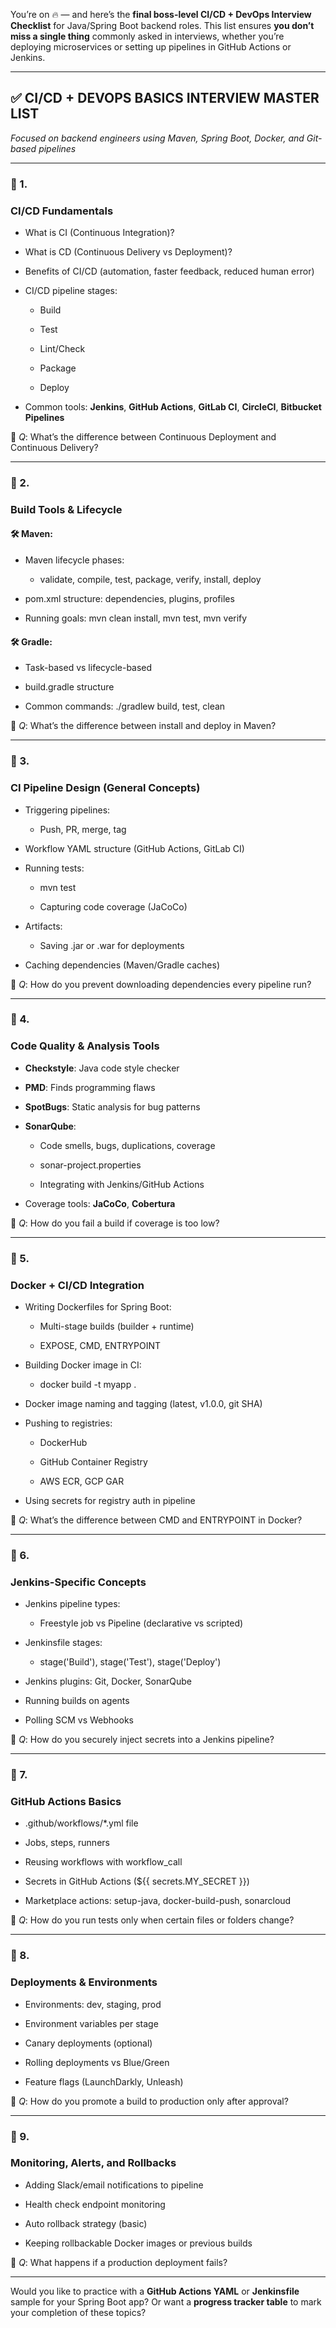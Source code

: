 
You’re on 🔥 — and here’s the **final boss-level CI/CD + DevOps Interview Checklist** for Java/Spring Boot backend roles. This list ensures **you don’t miss a single thing** commonly asked in interviews, whether you’re deploying microservices or setting up pipelines in GitHub Actions or Jenkins.

---

## **✅ CI/CD + DEVOPS BASICS INTERVIEW MASTER LIST**

  

_Focused on backend engineers using Maven, Spring Boot, Docker, and Git-based pipelines_

---

### **🔹 1.** 

### **CI/CD Fundamentals**

- What is CI (Continuous Integration)?
    
- What is CD (Continuous Delivery vs Deployment)?
    
- Benefits of CI/CD (automation, faster feedback, reduced human error)
    
- CI/CD pipeline stages:
    
    - Build
        
    - Test
        
    - Lint/Check
        
    - Package
        
    - Deploy
        
    
- Common tools: **Jenkins**, **GitHub Actions**, **GitLab CI**, **CircleCI**, **Bitbucket Pipelines**
    

  

🧠 _Q_: What’s the difference between Continuous Deployment and Continuous Delivery?

---

### **🔹 2.** 

### **Build Tools & Lifecycle**

  

#### **🛠 Maven:**

- Maven lifecycle phases:
    
    - validate, compile, test, package, verify, install, deploy
        
    
- pom.xml structure: dependencies, plugins, profiles
    
- Running goals: mvn clean install, mvn test, mvn verify
    

  

#### **🛠 Gradle:**

- Task-based vs lifecycle-based
    
- build.gradle structure
    
- Common commands: ./gradlew build, test, clean
    

  

🧠 _Q_: What’s the difference between install and deploy in Maven?

---

### **🔹 3.** 

### **CI Pipeline Design (General Concepts)**

- Triggering pipelines:
    
    - Push, PR, merge, tag
        
    
- Workflow YAML structure (GitHub Actions, GitLab CI)
    
- Running tests:
    
    - mvn test
        
    - Capturing code coverage (JaCoCo)
        
    
- Artifacts:
    
    - Saving .jar or .war for deployments
        
    
- Caching dependencies (Maven/Gradle caches)
    

  

🧠 _Q_: How do you prevent downloading dependencies every pipeline run?

---

### **🔹 4.** 

### **Code Quality & Analysis Tools**

- **Checkstyle**: Java code style checker
    
- **PMD**: Finds programming flaws
    
- **SpotBugs**: Static analysis for bug patterns
    
- **SonarQube**:
    
    - Code smells, bugs, duplications, coverage
        
    - sonar-project.properties
        
    - Integrating with Jenkins/GitHub Actions
        
    
- Coverage tools: **JaCoCo**, **Cobertura**
    

  

🧠 _Q_: How do you fail a build if coverage is too low?

---

### **🔹 5.** 

### **Docker + CI/CD Integration**

- Writing Dockerfiles for Spring Boot:
    
    - Multi-stage builds (builder + runtime)
        
    - EXPOSE, CMD, ENTRYPOINT
        
    
- Building Docker image in CI:
    
    - docker build -t myapp .
        
    
- Docker image naming and tagging (latest, v1.0.0, git SHA)
    
- Pushing to registries:
    
    - DockerHub
        
    - GitHub Container Registry
        
    - AWS ECR, GCP GAR
        
    
- Using secrets for registry auth in pipeline
    

  

🧠 _Q_: What’s the difference between CMD and ENTRYPOINT in Docker?

---

### **🔹 6.** 

### **Jenkins-Specific Concepts**

- Jenkins pipeline types:
    
    - Freestyle job vs Pipeline (declarative vs scripted)
        
    
- Jenkinsfile stages:
    
    - stage('Build'), stage('Test'), stage('Deploy')
        
    
- Jenkins plugins: Git, Docker, SonarQube
    
- Running builds on agents
    
- Polling SCM vs Webhooks
    

  

🧠 _Q_: How do you securely inject secrets into a Jenkins pipeline?

---

### **🔹 7.** 

### **GitHub Actions Basics**

- .github/workflows/*.yml file
    
- Jobs, steps, runners
    
- Reusing workflows with workflow_call
    
- Secrets in GitHub Actions (${{ secrets.MY_SECRET }})
    
- Marketplace actions: setup-java, docker-build-push, sonarcloud
    

  

🧠 _Q_: How do you run tests only when certain files or folders change?

---

### **🔹 8.** 

### **Deployments & Environments**

- Environments: dev, staging, prod
    
- Environment variables per stage
    
- Canary deployments (optional)
    
- Rolling deployments vs Blue/Green
    
- Feature flags (LaunchDarkly, Unleash)
    

  

🧠 _Q_: How do you promote a build to production only after approval?

---

### **🔹 9.** 

### **Monitoring, Alerts, and Rollbacks**

- Adding Slack/email notifications to pipeline
    
- Health check endpoint monitoring
    
- Auto rollback strategy (basic)
    
- Keeping rollbackable Docker images or previous builds
    

  

🧠 _Q_: What happens if a production deployment fails?

---

Would you like to practice with a **GitHub Actions YAML** or **Jenkinsfile** sample for your Spring Boot app? Or want a **progress tracker table** to mark your completion of these topics?